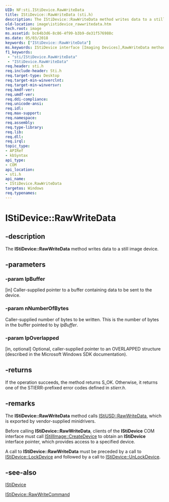 ```yaml
---
UID: NF:sti.IStiDevice.RawWriteData
title: IStiDevice::RawWriteData (sti.h)
description: The IStiDevice::RawWriteData method writes data to a still image device.
old-location: image\istidevice_rawwritedata.htm
tech.root: image
ms.assetid: bc64b3d6-8c86-4f99-b3b9-de31f576988c
ms.date: 05/03/2018
keywords: ["IStiDevice::RawWriteData"]
ms.keywords: IStiDevice interface [Imaging Devices],RawWriteData method, IStiDevice.RawWriteData, IStiDevice::RawWriteData, RawWriteData, RawWriteData method [Imaging Devices], RawWriteData method [Imaging Devices],IStiDevice interface, image.istidevice_rawwritedata, sti/IStiDevice::RawWriteData, stifnc_2b8739f4-3ab7-4b25-bae2-7e025cffe72d.xml
f1_keywords:
 - "sti/IStiDevice.RawWriteData"
 - "IStiDevice.RawWriteData"
req.header: sti.h
req.include-header: Sti.h
req.target-type: Desktop
req.target-min-winverclnt: 
req.target-min-winversvr: 
req.kmdf-ver: 
req.umdf-ver: 
req.ddi-compliance: 
req.unicode-ansi: 
req.idl: 
req.max-support: 
req.namespace: 
req.assembly: 
req.type-library: 
req.lib: 
req.dll: 
req.irql: 
topic_type:
- APIRef
- kbSyntax
api_type:
- COM
api_location:
- sti.h
api_name:
- IStiDevice.RawWriteData
targetos: Windows
req.typenames: 
---
```


# IStiDevice::RawWriteData


## -description


The <b>IStiDevice::RawWriteData</b> method writes data to a still image device.


## -parameters




### -param lpBuffer 
[in]
Caller-supplied pointer to a buffer containing data to be sent to the device.


### -param nNumberOfBytes

Caller-supplied number of bytes to be written. This is the number of bytes in the buffer pointed to by <i>lpBuffer</i>.


### -param lpOverlapped 
[in, optional]
Optional, caller-supplied pointer to an OVERLAPPED structure (described in the Microsoft Windows SDK documentation).


## -returns



If the operation succeeds, the method returns S_OK. Otherwise, it returns one of the STIERR-prefixed error codes defined in <i>stierr.h</i>.




## -remarks



The <b>IStiDevice::RawWriteData</b> method calls <a href="https://docs.microsoft.com/windows-hardware/drivers/ddi/stiusd/nf-stiusd-istiusd-rawwritedata">IStiUSD::RawWriteData</a>, which is exported by vendor-supplied minidrivers.

Before calling <b>IStiDevice::RawWriteData</b>, clients of the <b>IStiDevice</b> COM interface must call <a href="https://docs.microsoft.com/previous-versions/windows/hardware/drivers/ff543778(v=vs.85)">IStillImage::CreateDevice</a> to obtain an <b>IStiDevice</b> interface pointer, which provides access to a specified device.

A call to <b>IStiDevice::RawWriteData</b> must be preceded by a call to <a href="https://docs.microsoft.com/windows-hardware/drivers/ddi/sti/nf-sti-istidevice-lockdevice">IStiDevice::LockDevice</a> and followed by a call to <a href="https://docs.microsoft.com/windows-hardware/drivers/ddi/sti/nf-sti-istidevice-unlockdevice">IStiDevice::UnLockDevice</a>.




## -see-also




<a href="https://docs.microsoft.com/windows-hardware/drivers/ddi/_image/index">IStiDevice</a>



<a href="https://docs.microsoft.com/windows-hardware/drivers/ddi/sti/nf-sti-istidevice-rawwritecommand">IStiDevice::RawWriteCommand</a>
 

 

